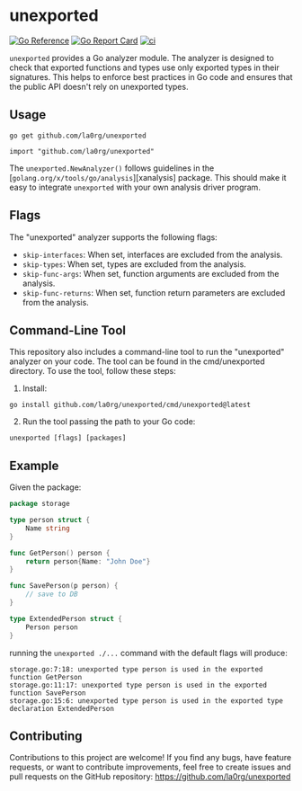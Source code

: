 # unexported
[![Go Reference](https://pkg.go.dev/badge/github.com/la0rg/unexported.svg)](https://pkg.go.dev/github.com/la0rg/unexported)
[![Go Report Card](https://goreportcard.com/badge/github.com/la0rg/unexported)](https://goreportcard.com/report/github.com/la0rg/unexported)
[![ci](https://github.com/la0rg/unexported/actions/workflows/ci.yml/badge.svg?branch=master)](https://github.com/la0rg/unexported/actions/workflows/ci.yml)

`unexported` provides a Go analyzer module.
The analyzer is designed to check that exported functions and types use only exported types in their signatures. 
This helps to enforce best practices in Go code and ensures that the public API doesn't rely on unexported types.

## Usage
```
go get github.com/la0rg/unexported

import "github.com/la0rg/unexported"
```
The `unexported.NewAnalyzer()` follows guidelines in the
[`golang.org/x/tools/go/analysis`][xanalysis] package. This should make it
easy to integrate `unexported` with your own analysis driver program.

## Flags
The "unexported" analyzer supports the following flags:
- `skip-interfaces`: When set, interfaces are excluded from the analysis.
- `skip-types`: When set, types are excluded from the analysis.
- `skip-func-args`: When set, function arguments are excluded from the analysis.
- `skip-func-returns`: When set, function return parameters are excluded from the analysis.

## Command-Line Tool
This repository also includes a command-line tool to run the "unexported" analyzer on your code. 
The tool can be found in the cmd/unexported directory. To use the tool, follow these steps:

1. Install:
```
go install github.com/la0rg/unexported/cmd/unexported@latest
```

2. Run the tool passing the path to your Go code:
```
unexported [flags] [packages]
```

## Example
Given the package:
```go
package storage

type person struct {
	Name string
}

func GetPerson() person {
	return person{Name: "John Doe"}
}

func SavePerson(p person) {
	// save to DB
}

type ExtendedPerson struct {
	Person person
}
```

running the `unexported ./...` command with the default flags will produce:
```
storage.go:7:18: unexported type person is used in the exported function GetPerson
storage.go:11:17: unexported type person is used in the exported function SavePerson
storage.go:15:6: unexported type person is used in the exported type declaration ExtendedPerson
```

## Contributing
Contributions to this project are welcome! If you find any bugs, have feature requests, or want to contribute 
improvements, feel free to create issues and pull requests on the GitHub repository: https://github.com/la0rg/unexported